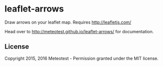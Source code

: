 # leaflet-arrows
Draw arrows on your leaflet map. Requires http://leafletjs.com/

Head over to http://meteotest.github.io/leaflet-arrows/ for documentation.

## License
Copyright 2015, 2016 Meteotest - Permission granted under the MIT license.

